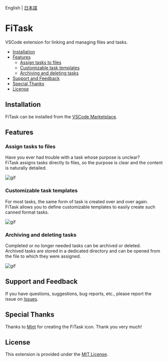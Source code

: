 English | [日本語](README_ja.md)

# FiTask

VSCode extension for linking and managing files and tasks.

- [Installation](#installation)
- [Features](#features)
  - [Assign tasks to files](#assign-tasks-to-files)
  - [Customizable task templates](#customizable-task-templates)
  - [Archiving and deleting tasks](#archiving-and-deleting-tasks)
- [Support and Feedback](#support-and-feedback)
- [Special Thanks](#special-thanks)
- [License](#license)

## Installation
FiTask can be installed from the [VSCode Marketplace](https://marketplace.visualstudio.com/items?itemName=rarula.fi-task).

## Features

### Assign tasks to files
Have you ever had trouble with a task whose purpose is unclear?  
FiTask assigns tasks directly to files, so the purpose is clear and the content is naturally detailed.

![gif](images/newTask.gif)

### Customizable task templates
For most tasks, the same form of task is created over and over again.  
FiTask allows you to define customizable templates to easily create such canned format tasks.

![gif](images/taskTemplates.gif)

### Archiving and deleting tasks
Completed or no longer needed tasks can be archived or deleted.  
Archived tasks are stored in a dedicated directory and can be opened from the file to which they were assigned.

![gif](images/archivingAndDeleting.gif)

## Support and Feedback
If you have questions, suggestions, bug reports, etc., please report the issue on [Issues](https://github.com/rarula/FiTask/issues).

## Special Thanks
Thanks to [Mint](https://twitter.com/ShunjuMint) for creating the FiTask icon. Thank you very much!

## License
This extension is provided under the [MIT License](LICENSE).
